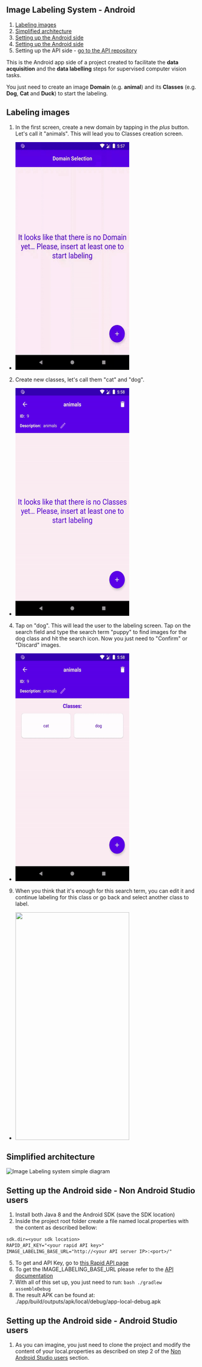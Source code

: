## Image Labeling System - Android
1. [Labeling images](#labeling-images)
2. [Simplified architecture](#simplified-architecture)
3. [Setting up the Android side](#setting-up-the-android-side-non-android-studio-users)
4. [Setting up the Android side](#setting-up-the-android-side-android-studio-users)
5. Setting up the API side - [go to the API repository](https://github.com/MaximoDouglas/image-labeling-api)

This is the Android app side of a project created to facilitate the __data acquisition__ and the __data labelling__ steps for supervised computer vision tasks. 

You just need to create an image __Domain__ (e.g. **animal**) and its __Classes__ (e.g. **Dog**, **Cat** and **Duck**) to start the labeling.

## Labeling images

1. In the first screen, create a new domain by tapping in the *plus* button. Let's call it "animals". This will lead you to Classes creation screen.
  * <img src="docs/1.gif" width="300" height="600" />
2. Create new classes, let's call them "cat" and "dog".
  * <img src="docs/2-3.gif" width="300" height="600" />
4. Tap on "dog". This will lead the user to the labeling screen. Tap on the search field and type the search term "puppy" to find images for the dog class and hit the search icon. Now you just need to "Confirm" or "Discard" images. 
  * <img src="docs/4-5-6.gif" width="300" height="600" />
9. When you think that it's enough for this search term, you can edit it and continue labeling for this class or go back and select another class to label. 
  * <img src="docs/7.gif" width="300" height="600" />

## Simplified architecture
![Image Labeling system simple diagram](image-labeling.png)

## Setting up the Android side - Non Android Studio users

1. Install both Java 8 and the Android SDK (save the SDK location)
2. Inside the project root folder create a file named local.properties with the content as described bellow:
  ```
  sdk.dir=<your sdk location>
  RAPID_API_KEY="<your rapid API key>"
  IMAGE_LABELING_BASE_URL="http://<your API server IP>:<port>/"
  ```
5. To get and API Key, go to [this Rapid API page](https://rapidapi.com/microsoft-azure-org-microsoft-cognitive-services/api/bing-image-search1/)
6. To get the IMAGE_LABELING_BASE_URL please refer to the [API documentation](https://github.com/MaximoDouglas/image-labeling-api)
7. With all of this set up, you just need to run: `bash ./gradlew assembleDebug`
8. The result APK can be found at: ./app/build/outputs/apk/local/debug/app-local-debug.apk

## Setting up the Android side - Android Studio users
1. As you can imagine, you just need to clone the project and modify the content of your local.properties as described on step 2 of the [Non Android Studio users](#setting-up-the-android-side-non-android-studio-users) section.

